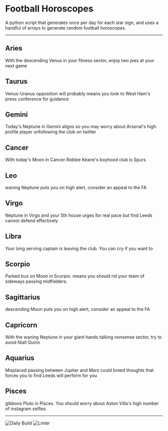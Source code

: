 # Football Horoscopes

A python script that generates once per day for each star sign, and uses a handful of arrays to generate random football horoscopes.

---

<!-- horoscopes_item starts -->
<h2>Aries</h2><p>With the descending Venus in your fitness sector, enjoy two pies at your next game</p><h2>Taurus</h2><p>Venus-Uranus opposition will probably means you look to West Ham's press conference for guidance</p><h2>Gemini</h2><p>Today's Neptune in Gemini aligns so you may worry about Arsenal's high profile player unfollowing the club on twitter</p><h2>Cancer</h2><p>With today's Moon in Cancer Robbie Keane's boyhood club is Spurs</p><h2>Leo</h2><p>waning Neptune puts you on high alert, consider an appeal to the FA</p><h2>Virgo</h2><p>Neptune in Virgo and your 5th house urges for real pace but find Leeds cannot defend effectively</p><h2>Libra</h2><p>Your long serving captain is leaving the club. You can cry if you want to</p><h2>Scorpio</h2><p>Parked bus on Moon in Scorpio. means you should rid your team of sideways passing midfielders.</p><h2>Sagittarius</h2><p>descending Moon puts you on high alert, consider an appeal to the FA</p><h2>Capricorn</h2><p>With the waning Neptune in your giant hands talking nonsense sector, try to avoid Niall Quinn</p><h2>Aquarius</h2><p>Misplaced passing between Jupiter and Mars could breed thoughts that forces you to find Leeds will perform for you</p><h2>Pisces</h2><p>gibbons Pluto in Pisces. You should worry about Aston Villa's high number of instagram selfies</p>
<!-- horoscopes_item ends -->

---

![Daily Build](https://github.com/MatBenfield/horofootball.thechels.uk/workflows/Daily%20Build/badge.svg) ![Linter](https://github.com/MatBenfield/horofootball.thechels.uk/workflows/Linter/badge.svg)
